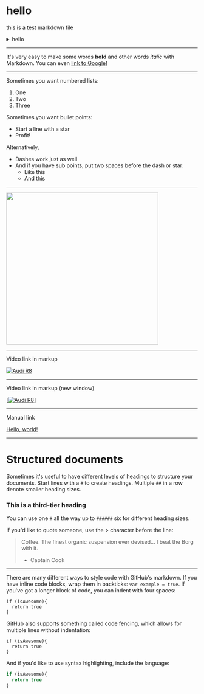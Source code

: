 # hello

this is a test markdown file

<details>
  <summary>
    hello
  </summary>
  **hello**
</details>

---

It's very easy to make some words **bold** and other words *italic* with Markdown. You can even [link to Google!](http://google.com)

---

Sometimes you want numbered lists:

1. One
2. Two
3. Three

Sometimes you want bullet points:

* Start a line with a star
* Profit!

Alternatively,

- Dashes work just as well
- And if you have sub points, put two spaces before the dash or star:
  - Like this
  - And this

---

<img src= "https://media.vanityfair.com/photos/5dd70131e78810000883f587/7:3/w_1953,h_837,c_limit/baby-yoda-craze.jpg" width="400px"/>

---

Video link in markup

[![Audi R8](http://img.youtube.com/vi/KOxbO0EI4MA/0.jpg)](https://www.youtube.com/watch?v=KOxbO0EI4MA "Audi R8")

---

Video link in markup (new window)

<a href="https://www.youtube.com/watch?v=KOxbO0EI4MA" target="_blank">[![Audi R8](http://img.youtube.com/vi/KOxbO0EI4MA/0.jpg)]</a>

---

Manual link

<a href="https://www.youtube.com/watch?v=KOxbO0EI4MA" target="_blank">Hello, world!</a>

---

# Structured documents

Sometimes it's useful to have different levels of headings to structure your documents. Start lines with a `#` to create headings. Multiple `##` in a row denote smaller heading sizes.

### This is a third-tier heading

You can use one `#` all the way up to `######` six for different heading sizes.

If you'd like to quote someone, use the > character before the line:

> Coffee. The finest organic suspension ever devised... I beat the Borg with it.
> - Captain Cook

---

There are many different ways to style code with GitHub's markdown. If you have inline code blocks, wrap them in backticks: `var example = true`.  If you've got a longer block of code, you can indent with four spaces:

    if (isAwesome){
      return true
    }

GitHub also supports something called code fencing, which allows for multiple lines without indentation:

```
if (isAwesome){
  return true
}
```

And if you'd like to use syntax highlighting, include the language:

```javascript
if (isAwesome){
  return true
}
```
